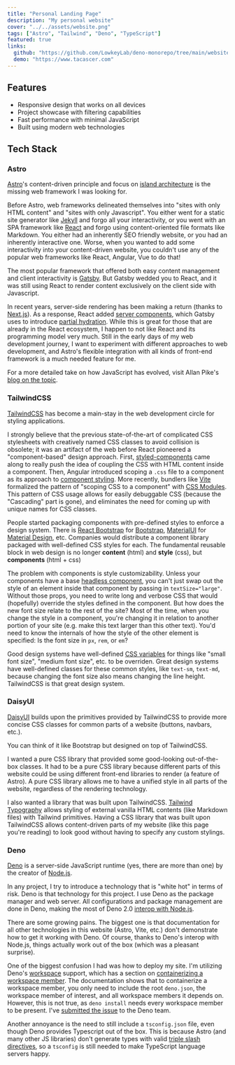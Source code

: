 ```yaml
---
title: "Personal Landing Page"
description: "My personal website"
cover: "../../assets/website.png"
tags: ["Astro", "Tailwind", "Deno", "TypeScript"]
featured: true
links:
  github: "https://github.com/LowkeyLab/deno-monorepo/tree/main/website"
  demo: "https://www.tacascer.com"
---
```


## Features

- Responsive design that works on all devices
- Project showcase with filtering capabilities
- Fast performance with minimal JavaScript
- Built using modern web technologies

## Tech Stack

### Astro

[Astro](https://astro.build/)'s content-driven principle and focus on [island architecture](https://jasonformat.com/islands-architecture/) is the missing web framework I was looking for.

Before Astro, web frameworks delineated themselves into "sites with only HTML content" and "sites with only Javascript". You either went for a static site generator like [Jekyll](https://jekyllrb.com/) and forgo all your interactivity, or you went with an SPA framework like [React](https://react.dev/) and forgo using content-oriented file formats like Markdown. You either had an inherently SEO friendly website, or you had an inherently interactive one. Worse, when you wanted to add some interactivity into your content-driven website, you couldn't use any of the popular web frameworks like React, Angular, Vue to do that!

The most popular framework that offered both easy content management and client interactivity is [Gatsby](https://www.gatsbyjs.com/). But Gatsby wedded you to React, and it was still using React to render content exclusively on the client side with Javascript.

In recent years, server-side rendering has been making a return (thanks to [Next.js](https://nextjs.org/)). As a response, React added [server components](https://react.dev/reference/rsc/server-components), which Gatsby uses to introduce [partial hydration](https://www.gatsbyjs.com/docs/conceptual/partial-hydration). While this is great for those that are already in the React ecosystem, I happen to not like React and its programming model very much. Still in the early days of my web development journey, I want to experiment with different approaches to web development, and Astro's flexible integration with all kinds of front-end framework is a much needed feature for me.

For a more detailed take on how JavaScript has evolved, visit Allan Pike's [blog on the topic](https://allenpike.com/2025/javascript-fatigue-ssr?).

### TailwindCSS

[TailwindCSS](https://tailwindcss.com/) has become a main-stay in the web development circle for styling applications.

I strongly believe that the previous state-of-the-art of complicated CSS stylesheets with creatively named CSS classes to avoid collision is obsolete; it was an artifact of the web before React pioneered a "component-based" design approach. First, [styled-components](https://styled-components.com/) came along to really push the idea of coupling the CSS with HTML content inside a component. Then, Angular introduced scoping a `.css` file to a component as its approach to [component styling](https://angular.dev/guide/components/styling). More recently, bundlers like [Vite](https://vite.dev/) formalized the pattern of "scoping CSS to a component" with [CSS Modules](https://github.com/css-modules/css-modules). This pattern of CSS usage allows for easily debuggable CSS (because the "Cascading" part is gone), and eliminates the need for coming up with unique names for CSS classes.

People started packaging components with pre-defined styles to enforce a design system. There is [React Bootstrap](https://react-bootstrap.netlify.app/) for [Bootstrap](https://getbootstrap.com/), [MaterialUI](https://mui.com/material-ui/) for [Material Design](https://m3.material.io/), etc. Companies would distribute a component library packaged with well-defined CSS styles for each. The fundamental reusable block in web design is no longer **content** (html) and **style** (css), but **components** (html + css)

The problem with components is style customizability. Unless your components have a base [headless component](https://martinfowler.com/articles/headless-component.html), you can't just swap out the style of an element inside that component by passing in `textSize="large"`. Without those props, you need to write long and verbose CSS that would (hopefully) override the styles defined in the component. But how does the new font size relate to the rest of the site? Most of the time, when you change the style in a component, you're changing it in relation to another portion of your site (e.g. make this text larger than this other text). You'd need to know the internals of how the style of the other element is specified: Is the font size in `px`, `rem`, or `em`?

Good design systems have well-defined [CSS variables](https://developer.mozilla.org/en-US/docs/Web/CSS/CSS_cascading_variables/Using_CSS_custom_properties) for things like "small font size", "medium font size", etc. to be overriden. Great design systems have well-defined classes for these common styles, like `text-sm`, `text-md`, because changing the font size also means changing the line height. TailwindCSS is that great design system.

### DaisyUI

[DaisyUI](https://daisyui.com/) builds upon the primitives provided by TailwindCSS to provide more concise CSS classes for common parts of a website (buttons, navbars, etc.). 

You can think of it like Bootstrap but designed on top of TailwindCSS.

I wanted a pure CSS library that provided some good-looking out-of-the-box classes. It had to be a pure CSS library because different parts of this website could be using different front-end libraries to render (a feature of Astro). A pure CSS library allows me to have a unified style in all parts of the website, regardless of the rendering technology.

I also wanted a library that was built upon TailwindCSS. [Tailwind Typography](https://github.com/tailwindlabs/tailwindcss-typography) allows styling of external vanilla HTML contents (like Markdown files) with Tailwind primitives. Having a CSS library that was built upon TailwindCSS allows content-driven parts of my website (like this page you're reading) to look good without having to specify any custom stylings.

### Deno

[Deno](https://deno.com/) is a server-side JavaScript runtime (yes, there are more than one) by the creator of [Node.js](https://nodejs.org/en).

In any project, I try to introduce a technology that is "white hot" in terms of risk. Deno is that technology for this project. I use Deno as the package manager and web server. All configurations and package management are done in Deno, making the most of Deno 2.0 [interop with Node.js](https://docs.deno.com/runtime/fundamentals/node/).

There are some growing pains. The biggest one is that documentation for all other technologies in this website (Astro, Vite, etc.) don't demonstrate how to get it working with Deno. Of course, thanks to Deno's interop with Node.js, things actually work out of the box (which was a pleasant surprise).

One of the biggest confusion I had was how to deploy my site. I'm utilizing Deno's [workspace](https://docs.deno.com/runtime/fundamentals/workspaces/) support, which has a section on [containerizing a workspace member](https://docs.deno.com/runtime/fundamentals/workspaces/#important-note-for-containerization). The documentation shows that to containerize a workspace member, you only need to include the root `deno.json`, the workspace member of interest, and all workspace members it depends on. However, this is not true, as `deno install` needs every workspace member to be present. I've [submitted the issue](https://github.com/denoland/deno/issues/28365) to the Deno team.

Another annoyance is the need to still include a `tsconfig.json` file, even though Deno provides Typescript out of the box. This is because Astro (and many other JS libraries) don't generate types with valid [triple slash directives](https://docs.deno.com/runtime/reference/ts_config_migration/#triple-slash-directive), so a `tsconfig` is still needed to make TypeScript language servers happy.
